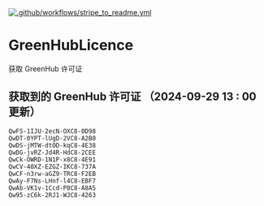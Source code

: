 [![.github/workflows/stripe_to_readme.yml](https://github.com/zjx-kimi/GreenHubLicence/actions/workflows/stripe_to_readme.yml/badge.svg)](https://github.com/zjx-kimi/GreenHubLicence/actions/workflows/stripe_to_readme.yml)
# GreenHubLicence
获取 GreenHub 许可证
## 获取到的 GreenHub 许可证 （2024-09-29 13 : 00 更新）
```
QwFS-1IJU-2ecN-OXC8-0D98
QwDT-0YPT-lUgD-2VC8-A2B0
QwDS-jMTW-dtOD-kqC8-4E38
QwDG-jvRZ-Jd4R-HdC8-2CEE
QwCk-OWRD-1N1P-x8C8-4E91
QwCV-40XZ-EZGZ-IKC8-737A
QwCF-n3rw-aGZ9-TRC8-F2EB
QwAy-F7Ns-LHnf-l4C8-EBF7
QwAb-VK1v-1Ccd-P8C8-A8A5
Qw95-zC6k-2RJ1-WJC8-4263
```
